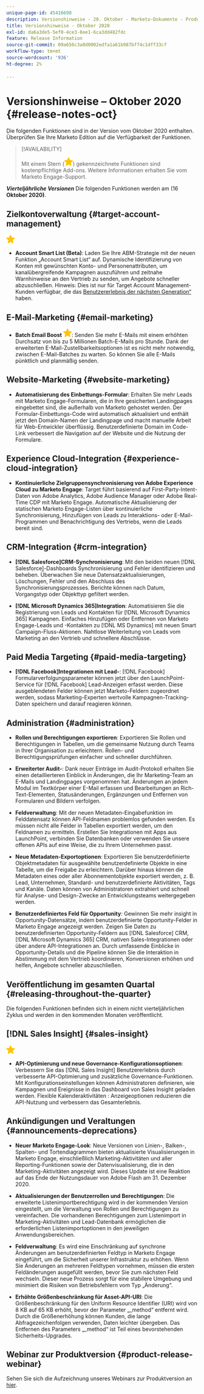 ```yaml
---
unique-page-id: 45416698
description: Versionshinweise - 20. Oktober - Marketo-Dokumente - Produktdokumentation
title: Versionshinweise - Oktober 2020
exl-id: da6a3de5-5ef0-4ce3-8ee1-6ca3dd482fdc
feature: Release Information
source-git-commit: 09a656c3a0d0002edfa1a61b987bff4c1dff33cf
workflow-type: tm+mt
source-wordcount: '936'
ht-degree: 2%

---
```


# Versionshinweise – Oktober 2020 {#release-notes-oct}

Die folgenden Funktionen sind in der Version vom Oktober 2020 enthalten. Überprüfen Sie Ihre Marketo Edition auf die Verfügbarkeit der Funktionen.

>[!AVAILABILITY]
>
>Mit einem Stern (![](assets/yellow-star.png)) gekennzeichnete Funktionen sind kostenpflichtige Add-ons. Weitere Informationen erhalten Sie vom Marketo Engage-Support.

**_Vierteljährliche Versionen_** Die folgenden Funktionen werden am (16 **Oktober 2020)**.

## Zielkontoverwaltung {#target-account-management}

![(Stern)](assets/yellow-star.png)

* **Account Smart List (Beta)**: Laden Sie Ihre ABM-Strategie mit der neuen Funktion „Account Smart List“ auf. Dynamische Identifizierung von Konten mit gewünschten Konto- und Personenattributen, um kanalübergreifende Kampagnen auszuführen und zeitnahe Warnhinweise an den Vertrieb zu senden, um Angebote schneller abzuschließen. Hinweis: Dies ist nur für Target Account Management-Kunden verfügbar, die das [Benutzererlebnis der nächsten Generation“ ](https://nation.marketo.com/t5/Employee-Blogs/The-Next-Generation-Marketo-Engage-Experience/ba-p/304205) haben.

## E-Mail-Marketing {#email-marketing}

* **Batch Email Boost** ![(star)](assets/yellow-star.png): Senden Sie mehr E-Mails mit einem erhöhten Durchsatz von bis zu 5 Millionen Batch-E-Mails pro Stunde. Dank der erweiterten E-Mail-Zustellbarkeitsoptionen ist es nicht mehr notwendig, zwischen E-Mail-Batches zu warten. So können Sie alle E-Mails pünktlich und planmäßig senden.

## Website-Marketing {#website-marketing}

* **Automatisierung des Einbettungs-Formular**: Erhalten Sie mehr Leads mit Marketo Engage-Formularen, die in Ihre gesicherten Landingpages eingebettet sind, die außerhalb von Marketo gehostet werden. Der Formular-Einbettungs-Code wird automatisch aktualisiert und enthält jetzt den Domain-Namen der Landingpage und macht manuelle Arbeit für Web-Entwickler überflüssig. Benutzerdefinierte Domain im Code-Link verbessert die Navigation auf der Website und die Nutzung der Formulare.

## Experience Cloud-Integration {#experience-cloud-integration}

* **Kontinuierliche Zielgruppensynchronisierung von Adobe Experience Cloud zu Marketo Engage**: Target führt basierend auf First-Party-Intent-Daten von Adobe Analytics, Adobe Audience Manager oder Adobe Real-Time CDP mit Marketo Engage. Automatische Aktualisierung der statischen Marketo Engage-Listen über kontinuierliche Synchronisierung, Hinzufügen von Leads zu Interaktions- oder E-Mail-Programmen und Benachrichtigung des Vertriebs, wenn die Leads bereit sind.

## CRM-Integration {#crm-integration}

* **[!DNL Salesforce]CRM-Synchronisierung**: Mit den beiden neuen [!DNL Salesforce]-Dashboards Synchronisierung und Fehler identifizieren und beheben. Überwachen Sie neue Datensatzaktualisierungen, Löschungen, Fehler und den Abschluss des Synchronisierungsprozesses. Berichte können nach Datum, Vorgangstyp oder Objekttyp gefiltert werden.

* **[!DNL Microsoft Dynamics 365]Integration**: Automatisieren Sie die Registrierung von Leads und Kontakten für [!DNL Microsoft Dynamics 365] Kampagnen. Einfaches Hinzufügen oder Entfernen von Marketo Engage-Leads und -Kontakten zu [!DNL MS Dynamics] mit neuen Smart Campaign-Fluss-Aktionen. Nahtlose Weiterleitung von Leads vom Marketing an den Vertrieb und schnellere Abschlüsse.

## Paid Media Targeting {#paid-media-targeting}

* **[!DNL Facebook]Integrationen mit Lead-**: [!DNL Facebook] Formularverfolgungsparameter können jetzt über den LaunchPoint-Service für [!DNL Facebook] Lead-Anzeigen erfasst werden. Diese ausgeblendeten Felder können jetzt Marketo-Feldern zugeordnet werden, sodass Marketing-Experten wertvolle Kampagnen-Tracking-Daten speichern und darauf reagieren können.

## Administration {#administration}

* **Rollen und Berechtigungen exportieren**: Exportieren Sie Rollen und Berechtigungen in Tabellen, um die gemeinsame Nutzung durch Teams in Ihrer Organisation zu erleichtern. Rollen- und Berechtigungsprüfungen einfacher und schneller durchführen.

* **Erweiterter Audit-**: Dank neuer Einträge im Audit-Protokoll erhalten Sie einen detaillierteren Einblick in Änderungen, die Ihr Marketing-Team an E-Mails und Landingpages vorgenommen hat. Änderungen an jedem Modul im Textkörper einer E-Mail erfassen und Bearbeitungen an Rich-Text-Elementen, Statusänderungen, Ergänzungen und Entfernen von Formularen und Bildern verfolgen.

* **Feldverwaltung**: Mit der neuen Metadaten-Eingabefunktion im Felddatensatz können API-Feldnamen problemlos gefunden werden. Es müssen nicht alle Felder in Tabellen exportiert werden, um den Feldnamen zu ermitteln. Erstellen Sie Integrationen mit Apps aus LaunchPoint, verbinden Sie Datenbanken oder verwenden Sie unsere offenen APIs auf eine Weise, die zu Ihrem Unternehmen passt.

* **Neue Metadaten-Exportoptionen**: Exportieren Sie benutzerdefinierte Objektmetadaten für ausgewählte benutzerdefinierte Objekte in eine Tabelle, um die Freigabe zu erleichtern. Darüber hinaus können die Metadaten eines oder aller Abonnementobjekte exportiert werden, z. B. Lead, Unternehmen, Standard- und benutzerdefinierte Aktivitäten, Tags und Kanäle. Daten können von Administratoren extrahiert und schnell für Analyse- und Design-Zwecke an Entwicklungsteams weitergegeben werden.

* **Benutzerdefiniertes Feld für Opportunity**: Gewinnen Sie mehr insight in Opportunity-Datensätze, indem benutzerdefinierte Opportunity-Felder in Marketo Engage angezeigt werden. Zeigen Sie Daten zu benutzerdefinierten Opportunity-Feldern aus [!DNL Salesforce] CRM, [!DNL Microsoft Dynamics 365] CRM, nativen Sales-Integrationen oder über andere API-Integrationen an. Durch umfassende Einblicke in Opportunity-Details und die Pipeline können Sie die Interaktion in Abstimmung mit dem Vertrieb koordinieren, Konversionen erhöhen und helfen, Angebote schneller abzuschließen.

## Veröffentlichung im gesamten Quartal {#releasing-throughout-the-quarter}

Die folgenden Funktionen befinden sich in einem nicht vierteljährlichen Zyklus und werden in den kommenden Monaten veröffentlicht.

## [!DNL Sales Insight] {#sales-insight}

![(Stern)](assets/yellow-star.png)

* **API-Optimierung und neue Governance-Konfigurationsoptionen**: Verbessern Sie das [!DNL Sales Insight] Benutzererlebnis durch verbesserte API-Optimierung und zusätzliche Governance-Funktionen. Mit Konfigurationseinstellungen können Administratoren definieren, wie Kampagnen und Ereignisse in das Dashboard von Sales Insight geladen werden. Flexible Kalenderaktivitäten : Anzeigeoptionen reduzieren die API-Nutzung und verbessern das Gesamterlebnis.

## Ankündigungen und Veraltungen {#announcements-deprecations}

* **Neuer Marketo Engage-Look**: Neue Versionen von Linien-, Balken-, Spalten- und Tortendiagrammen bieten aktualisierte Visualisierungen in Marketo Engage, einschließlich Marketing-Aktivitäten und aller Reporting-Funktionen sowie der Datenvisualisierung, die in den Marketing-Aktivitäten angezeigt wird. Dieses Update ist eine Reaktion auf das Ende der Nutzungsdauer von Adobe Flash am 31. Dezember 2020.

* **Aktualisierungen der Benutzerrollen und Berechtigungen**: Die erweiterte Listenimportberechtigung wird in der kommenden Version eingestellt, um die Verwaltung von Rollen und Berechtigungen zu vereinfachen. Die vorhandenen Berechtigungen zum Listenimport in Marketing-Aktivitäten und Lead-Datenbank ermöglichen die erforderlichen Listenimportoptionen in den jeweiligen Anwendungsbereichen.

* **Feldverwaltung**: Es wird eine Einschränkung auf synchrone Änderungen am benutzerdefinierten Feldtyp in Marketo Engage eingeführt, um die Sicherheit unserer Infrastruktur zu erhöhen. Wenn Sie Änderungen an mehreren Feldtypen vornehmen, müssen die ersten Feldänderungen ausgefüllt werden, bevor Sie zum nächsten Feld wechseln. Dieser neue Prozess sorgt für eine stabilere Umgebung und minimiert die Risiken von Betriebsfehlern vom Typ „Änderung“.

* **Erhöhte Größenbeschränkung für Asset-API-URI**: Die Größenbeschränkung für den Uniform Resource Identifier (URI) wird von 8 KB auf 65 KB erhöht, bevor der Parameter „_method“ entfernt wird. Durch die Größenerhöhung können Kunden, die lange Abfragezeichenfolgen verwenden, Daten leichter übergeben. Das Entfernen des Parameters „_method“ ist Teil eines bevorstehenden Sicherheits-Upgrades.

## Webinar zur Produktversion {#product-release-webinar}

Sehen Sie sich die Aufzeichnung unseres Webinars zur Produktversion an [hier](https://engage.marketo.com/Oct_20_Release_OnDemand.html).
